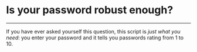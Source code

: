<h1>Is your password robust enough?</h1>
<hr>
If you have ever asked yourself this question, this script is <i>just what you need</i>: you enter your password and it tells you passwords rating from 1 to 10.
